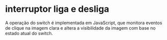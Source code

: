 # interruptor liga e desliga
A operação do switch é implementada em JavaScript, que monitora eventos de clique na imagem clara e altera a visibilidade da imagem com base no estado atual do switch.
